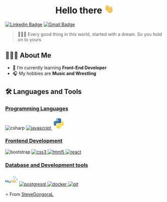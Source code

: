 <h1 align='center'> Hello there <img src="https://raw.githubusercontent.com/ABSphreak/ABSphreak/master/gifs/Hi.gif" width="30px"></h1>

[![Linkedin Badge](https://img.shields.io/badge/-Steve_Brayton_Góngora_Luévano-blue?style=flat-square&logo=Linkedin&logoColor=white&link=https://www.linkedin.com/in/stevegongoral//)](https://www.linkedin.com/in/stevegongoral/) [![Gmail Badge](https://img.shields.io/badge/-steve.gongora@gmail.com-c14438?style=flat-square&logo=Gmail&logoColor=white&link=mailto:steve.gongora@gmail.com)](mailto:steve.gongora@gmail.com)

> 👨🏻‍🚀 Every good thing in this world, started with a dream. So you hold on to yours
## 👨🏻‍💻 About Me
- 🌱 I’m currently learning **Front-End Developer**
- 🎧 My hobbies are **Music and Wrestling**

## 🛠 Languages and Tools
### <a href="">Programming Languages</a>
<p align="left>
  <a href="https://www.w3schools.com/cs/" target="_blank" rel="noreferrer"> <img src="https://github.com/SteveGongoraL/SteveGongoraL/assets/55302658/9677624a-7696-4dff-8dfc-e7c946b67b44" alt="csharp" width="40" height="40"/> </a>
  <a href="https://developer.mozilla.org/en-US/docs/Web/JavaScript" target="_blank" rel="noreferrer"> <img src="https://github.com/SteveGongoraL/SteveGongoraL/assets/55302658/5abdccfd-d47d-42ba-aa1e-36405bb26d7a" alt="javascript" width="40" height="40"/> </a>
  <a href="https://www.python.org" target="_blank" rel="noreferrer"> <img src="https://raw.githubusercontent.com/devicons/devicon/master/icons/python/python-original.svg" alt="python" width="40" height="40"/> </a>
</p>

### <a href="">Frontend Development</a>
<p align="left>
  <a href="https://getbootstrap.com" target="_blank" rel="noreferrer"> <img src="https://github.com/SteveGongoraL/SteveGongoraL/assets/55302658/77546bfd-bda2-47b9-99ba-8dc0164254b4" alt="bootstrap" width="40" height="40"/> </a>
  <a href="https://www.w3schools.com/css/" target="_blank" rel="noreferrer"> <img src="https://github.com/SteveGongoraL/SteveGongoraL/assets/55302658/7b071a7a-f19b-4eee-8f9d-60f5e6b7ad65" alt="css3" width="40" height="40"/> </a>
  <a href="https://www.w3.org/html/" target="_blank" rel="noreferrer"> <img src="https://github.com/SteveGongoraL/SteveGongoraL/assets/55302658/d76f6805-721c-4c4e-a5a6-29c13353032a" alt="html5" width="40" height="40"/> </a>
  <a href="https://reactjs.org/" target="_blank" rel="noreferrer"> <img src="https://github.com/SteveGongoraL/SteveGongoraL/assets/55302658/7599b7eb-3a0e-406e-8c8c-31e098b75d1f" alt="react" width="40" height="40"/> </a>
</p>

### <a href="">Database and Development tools</a>
<p align="left>
  <a href="https://www.mysql.com/" target="_blank" rel="noreferrer"> <img src="https://raw.githubusercontent.com/devicons/devicon/master/icons/mysql/mysql-original-wordmark.svg" alt="mysql" width="40" height="40"/> </a>
  <a href="https://www.postgresql.org" target="_blank" rel="noreferrer"> <img src="https://github.com/SteveGongoraL/SteveGongoraL/assets/55302658/0de8f508-dc50-424f-9610-92ccacbc6512" alt="postgresql" width="40" height="40"/> </a>
  <a href="https://www.docker.com/" target="_blank" rel="noreferrer"> <img src="https://github.com/SteveGongoraL/SteveGongoraL/assets/55302658/1e1eadb9-896c-46a3-af15-135bb4a065c8" alt="docker" width="40" height="40"/> </a>
  <a href="https://git-scm.com/" target="_blank" rel="noreferrer"> <img src="https://www.vectorlogo.zone/logos/git-scm/git-scm-icon.svg" alt="git" width="40" height="40"/> </a>
</p>

 ⭐️ From [SteveGongoraL](https://github.com/stevegongoral)
